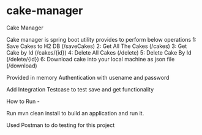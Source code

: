 # cake-manager
Cake Manager

Cake manager is spring boot utility provides to perform below operations
1: Save Cakes to H2 DB (/saveCakes)
2: Get All The Cakes (/cakes)
3: Get Cake by Id (/cakes/{id})
4: Delete All Cakes (/delete)
5: Delete Cake By Id (/delete/{id})
6: Download cake into your local machine as json file (/download)


Provided in memory Authentication with usename and password

Add Integration Testcase to test save and get functionality

How to Run -

Run mvn clean install to build an application and run it.

Used Postman to do testing for this project

